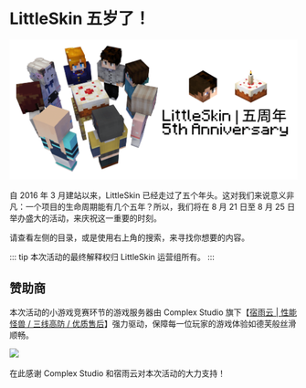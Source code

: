 # LittleSkin 五岁了！

![banner](./assets/banner.png)

自 2016 年 3 月建站以来，LittleSkin 已经走过了五个年头。这对我们来说意义非凡：一个项目的生命周期能有几个五年？所以，我们将在 8 月 21 日至 8 月 25 日举办盛大的活动，来庆祝这一重要的时刻。

请查看左侧的目录，或是使用右上角的搜索，来寻找你想要的内容。

::: tip
本次活动的最终解释权归 LittleSkin 运营组所有。
:::

## 赞助商

本次活动的小游戏竞赛环节的游戏服务器由 Complex Studio 旗下【[宿雨云 | 性能怪兽 / 三线高防 / 优质售后](https://www.mcbbs.net/thread-1210568-1-1.html)】强力驱动，保障每一位玩家的游戏体验如德芙般丝滑顺畅。

[![](https://ns.complexstudio.net/uploads/images/2021-06-15/01e4d6c66d470246b791fe20fec4444e.png)](https://www.mcbbs.net/thread-1210568-1-1.html)

在此感谢 Complex Studio 和宿雨云对本次活动的大力支持！

